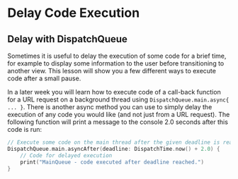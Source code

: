 # Delay Code Execution

## Delay with DispatchQueue

Sometimes it is useful to delay the execution of some code for a brief time, for example to display some information to the user before transitioning to another view.  This lesson will show you a few different ways to execute code after a small pause.

In a later week you will learn how to execute code of a call-back function for a URL request on a background thread using `DispatchQueue.main.async{ ... }`.  There is another async method you can use to simply delay the execution of any code you would like (and not just from a URL request).  The following function will print a message to the console 2.0 seconds after this code is run:

```swift
// Execute some code on the main thread after the given deadline is reached
DispatchQueue.main.asyncAfter(deadline: DispatchTime.now() + 2.0) {
    // Code for delayed execution
    print("MainQueue - code executed after deadline reached.")
}

```